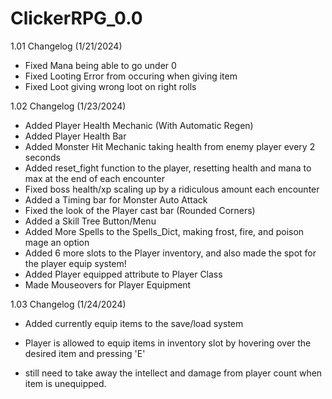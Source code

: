 # ClickerRPG_0.0


1.01 Changelog (1/21/2024)
- Fixed Mana being able to go under 0
- Fixed Looting Error from occuring when giving item
- Fixed Loot giving wrong loot on right rolls

1.02 Changelog (1/23/2024)
- Added Player Health Mechanic (With Automatic Regen)
- Added Player Health Bar
- Added Monster Hit Mechanic taking health from enemy player every 2 seconds
- Added reset_fight function to the player, resetting health and mana to max at the end of each encounter
- Fixed boss health/xp scaling up by a ridiculous amount each encounter
- Added a Timing bar for Monster Auto Attack
- Fixed the look of the Player cast bar (Rounded Corners)
- Added a Skill Tree Button/Menu
- Added More Spells to the Spells_Dict, making frost, fire, and poison mage an option
- Added 6 more slots to the Player inventory, and also made the spot for the player equip system!
- Added Player equipped attribute to Player Class
- Made Mouseovers for Player Equipment

1.03 Changelog (1/24/2024)
- Added currently equip items to the save/load system
- Player is allowed to equip items in inventory slot by hovering over the desired item and pressing 'E'

- still need to take away the intellect and damage from player count when item is unequipped.